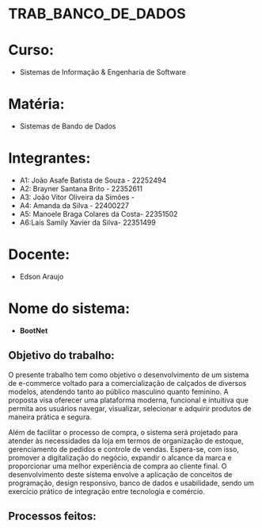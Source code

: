 # TRAB_BANCO_DE_DADOS

# Curso:
* Sistemas de Informação & Engenharia de Software

# Matéria: 
 * Sistemas de Bando de Dados
   
# Integrantes:
* A1: João Asafe Batista de Souza - 22252494
* A2: Brayner Santana Brito - 22352611
* A3: João Vitor Oliveira da Simões -
* A4: Amanda da Silva - 22400227
* A5: Manoele Braga Colares da Costa- 22351502
* A6:Lais Samily Xavier da Silva- 22351499

# Docente:
* Edson Araujo
# Nome do sistema:  
* **BootNet**
## Objetivo do trabalho:
O presente trabalho tem como objetivo o desenvolvimento de um sistema de e-commerce voltado para a comercialização de calçados de diversos modelos, atendendo tanto ao público masculino quanto feminino. A proposta visa oferecer uma plataforma moderna, funcional e intuitiva que permita aos usuários navegar, visualizar, selecionar e adquirir produtos de maneira prática e segura.

Além de facilitar o processo de compra, o sistema será projetado para atender às necessidades da loja em termos de organização de estoque, gerenciamento de pedidos e controle de vendas. Espera-se, com isso, promover a digitalização do negócio, expandir o alcance da marca e proporcionar uma melhor experiência de compra ao cliente final. O desenvolvimento deste sistema envolve a aplicação de conceitos de programação, design responsivo, banco de dados e usabilidade, sendo um exercício prático de integração entre tecnologia e comércio.

## Processos feitos: 
